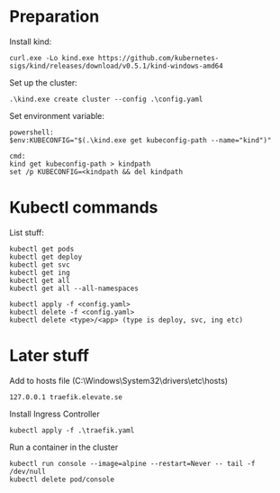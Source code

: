 # Preparation



Install kind:
```
curl.exe -Lo kind.exe https://github.com/kubernetes-sigs/kind/releases/download/v0.5.1/kind-windows-amd64
```

Set up the cluster:
```
.\kind.exe create cluster --config .\config.yaml
```

Set environment variable:
```
powershell:
$env:KUBECONFIG="$(.\kind.exe get kubeconfig-path --name="kind")"

cmd:
kind get kubeconfig-path > kindpath
set /p KUBECONFIG=<kindpath && del kindpath
```

# Kubectl commands
List stuff:
```
kubectl get pods
kubectl get deploy
kubectl get svc
kubectl get ing
kubectl get all
kubectl get all --all-namespaces

kubectl apply -f <config.yaml>
kubectl delete -f <config.yaml>
kubectl delete <type>/<app> (type is deploy, svc, ing etc)
```


# Later stuff
Add to hosts file (C:\Windows\System32\drivers\etc\hosts)
```
127.0.0.1 traefik.elevate.se
```

Install Ingress Controller
```
kubectl apply -f .\traefik.yaml
```

Run a container in the cluster
```
kubectl run console --image=alpine --restart=Never -- tail -f /dev/null
kubectl delete pod/console
```
